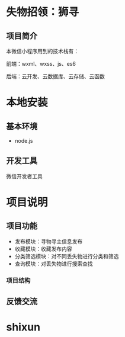 # 失物招领：狮寻

## 项目简介

本微信小程序用到的技术栈有：

前端：wxml、wxss、js、es6

后端：云开发、云数据库、云存储、云函数

# 本地安装

## 基本环境
- node.js
## 开发工具

微信开发者工具

# 项目说明
## 项目功能

- 发布模块：寻物寻主信息发布
- 收藏模块：收藏发布内容
- 分类筛选模块：对不同丢失物进行分类和筛选
- 查询模块：对丢失物进行搜索查找

### 项目结构

## 反馈交流

# shixun
